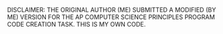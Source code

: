 DISCLAIMER: THE ORIGINAL AUTHOR (ME) SUBMITTED A MODIFIED (BY ME) VERSION FOR THE AP COMPUTER SCIENCE PRINCIPLES PROGRAM CODE CREATION TASK. THIS IS MY OWN CODE.
